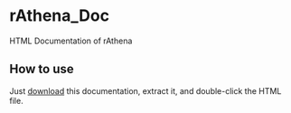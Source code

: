 # rAthena_Doc
HTML Documentation of rAthena

## How to use
Just [download](https://github.com/cydh/rAthena_Doc/archive/master.zip) this documentation, extract it, and double-click the HTML file.
